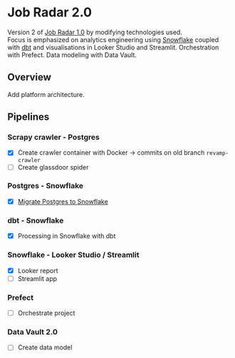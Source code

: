 # Job Radar 2.0

Version 2 of [Job Radar 1.0](https://github.com/FelitaD/job-radar-1.0) by modifying technologies used.
<br>Focus is emphasized on analytics engineering using [Snowflake](https://www.snowflake.com/en/) coupled with [dbt](https://www.getdbt.com/) 
and visualisations in Looker Studio and Streamlit. Orchestration with Prefect. Data modeling with Data Vault.

## Overview

Add platform architecture.

## Pipelines

### Scrapy crawler - Postgres

- [x] Create crawler container with Docker -> commits on old branch `revamp-crawler`
- [ ] Create glassdoor spider

### Postgres - Snowflake

- [x] [Migrate Postgres to Snowflake](https://github.com/FelitaD/Learning-in-Public/blob/main/Databases/Data%20Lakes%20%26%20Data%20Warehouses/Snowflake/Migrate%20Postgres%20to%20Snowflake.md)

### dbt - Snowflake

- [x] Processing in Snowflake with dbt

### Snowflake - Looker Studio / Streamlit

- [x] Looker report
- [ ] Streamlit app

### Prefect

- [ ] Orchestrate project

### Data Vault 2.0

- [ ] Create data model

